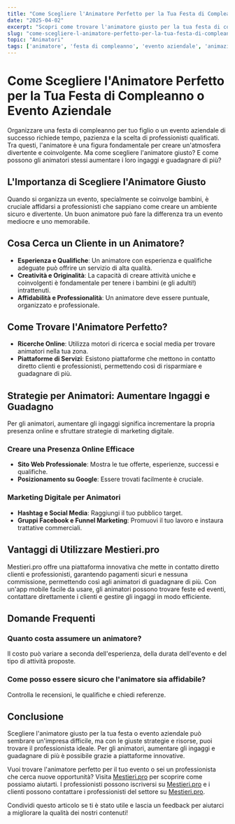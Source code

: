 ```yaml
---
title: "Come Scegliere l'Animatore Perfetto per la Tua Festa di Compleanno o Evento Aziendale"
date: "2025-04-02"
excerpt: "Scopri come trovare l'animatore giusto per la tua festa di compleanno o evento aziendale e come gli animatori possono aumentare i loro ingaggi senza commissioni."
slug: "come-scegliere-l-animatore-perfetto-per-la-tua-festa-di-compleanno-o-evento-aziendale"
topic: "Animatori"
tags: ['animatore', 'festa di compleanno', 'evento aziendale', 'animazione per bambini', 'lavoro animatore eventi']
---
```

# Come Scegliere l'Animatore Perfetto per la Tua Festa di Compleanno o Evento Aziendale

Organizzare una festa di compleanno per tuo figlio o un evento aziendale di successo richiede tempo, pazienza e la scelta di professionisti qualificati. Tra questi, l'animatore è una figura fondamentale per creare un'atmosfera divertente e coinvolgente. Ma come scegliere l'animatore giusto? E come possono gli animatori stessi aumentare i loro ingaggi e guadagnare di più?

## L'Importanza di Scegliere l'Animatore Giusto

Quando si organizza un evento, specialmente se coinvolge bambini, è cruciale affidarsi a professionisti che sappiano come creare un ambiente sicuro e divertente. Un buon animatore può fare la differenza tra un evento mediocre e uno memorabile.

## Cosa Cerca un Cliente in un Animatore?

- **Esperienza e Qualifiche**: Un animatore con esperienza e qualifiche adeguate può offrire un servizio di alta qualità.
- **Creatività e Originalità**: La capacità di creare attività uniche e coinvolgenti è fondamentale per tenere i bambini (e gli adulti!) intrattenuti.
- **Affidabilità e Professionalità**: Un animatore deve essere puntuale, organizzato e professionale.

## Come Trovare l'Animatore Perfetto?

- **Ricerche Online**: Utilizza motori di ricerca e social media per trovare animatori nella tua zona.
- **Piattaforme di Servizi**: Esistono piattaforme che mettono in contatto diretto clienti e professionisti, permettendo così di risparmiare e guadagnare di più. 

## Strategie per Animatori: Aumentare Ingaggi e Guadagno

Per gli animatori, aumentare gli ingaggi significa incrementare la propria presenza online e sfruttare strategie di marketing digitale.

### Creare una Presenza Online Efficace

- **Sito Web Professionale**: Mostra le tue offerte, esperienze, successi e qualifiche.
- **Posizionamento su Google**: Essere trovati facilmente è cruciale.

### Marketing Digitale per Animatori

- **Hashtag e Social Media**: Raggiungi il tuo pubblico target.
- **Gruppi Facebook e Funnel Marketing**: Promuovi il tuo lavoro e instaura trattative commerciali.

## Vantaggi di Utilizzare Mestieri.pro

Mestieri.pro offre una piattaforma innovativa che mette in contatto diretto clienti e professionisti, garantendo pagamenti sicuri e nessuna commissione, permettendo così agli animatori di guadagnare di più. Con un'app mobile facile da usare, gli animatori possono trovare feste ed eventi, contattare direttamente i clienti e gestire gli ingaggi in modo efficiente.

## Domande Frequenti

### Quanto costa assumere un animatore?
Il costo può variare a seconda dell'esperienza, della durata dell'evento e del tipo di attività proposte.

### Come posso essere sicuro che l'animatore sia affidabile?
Controlla le recensioni, le qualifiche e chiedi referenze.

## Conclusione

Scegliere l'animatore giusto per la tua festa o evento aziendale può sembrare un'impresa difficile, ma con le giuste strategie e risorse, puoi trovare il professionista ideale. Per gli animatori, aumentare gli ingaggi e guadagnare di più è possibile grazie a piattaforme innovative. 

Vuoi trovare l'animatore perfetto per il tuo evento o sei un professionista che cerca nuove opportunità? Visita [Mestieri.pro](https://mestieri.pro/info) per scoprire come possiamo aiutarti. I professionisti possono iscriversi su [Mestieri.pro](https://mestieri.pro/info) e i clienti possono contattare i professionisti del settore su [Mestieri.pro](https://mestieri.pro). 

Condividi questo articolo se ti è stato utile e lascia un feedback per aiutarci a migliorare la qualità dei nostri contenuti!